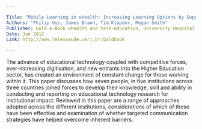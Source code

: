 ```yaml
---

Title: "Mobile Learning in eHealth: Increasing Learning Options by Supporting the Mobility of Learners in Developing Contexts"
Authors: "Philip Uys, James Brann, Tim Klapdor, Megan Smith"
Publisher: Gold e-Book ehealth and tele-education, University Hospital Pedro Ernesto of State University of Rio de Janeiro
Date: Jun 2012
Link: http://www.telessaude.uerj.br/goldbook

---
```


The advance of educational technology coupled with competitive forces, ever-increasing digitisation, and new entrants into the Higher Education sector, has created an environment of constant change for those working within it. This paper discusses how seven people, in five institutions across three countries joined forces to develop their knowledge, skill and ability in conducting and reporting on educational technology research for institutional impact. Reviewed in this paper are a range of approaches adopted across the different institutions, considerations of which of these have been effective and examination of whether targeted communication strategies have helped overcome inherent barriers.
